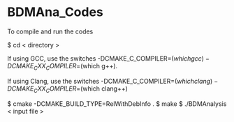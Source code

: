 # BDMAna_Codes
To compile and run the codes

$ cd < directory >

If using GCC, use the switches -DCMAKE_C_COMPILER=$(which gcc) -DCMAKE_CXX_COMPILER=$(which g++).

If using Clang, use the switches -DCMAKE_C_COMPILER=$(which clang) -DCMAKE_CXX_COMPILER=$(which clang++)

$ cmake <swiches as above> -DCMAKE_BUILD_TYPE=RelWithDebInfo .
$ make
$ ./BDMAnalysis < input file >

